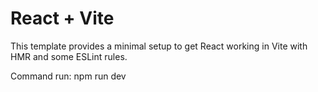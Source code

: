 # React + Vite

This template provides a minimal setup to get React working in Vite with HMR and some ESLint rules.

Command run: npm run dev